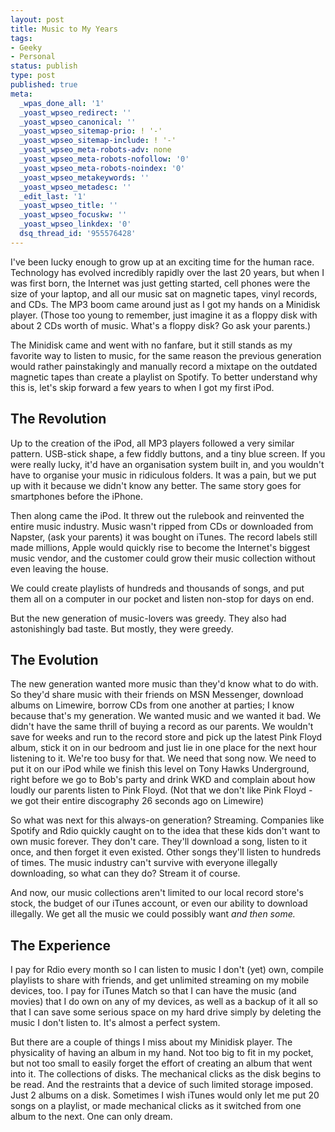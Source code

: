 ```yaml
---
layout: post
title: Music to My Years
tags:
- Geeky
- Personal
status: publish
type: post
published: true
meta:
  _wpas_done_all: '1'
  _yoast_wpseo_redirect: ''
  _yoast_wpseo_canonical: ''
  _yoast_wpseo_sitemap-prio: ! '-'
  _yoast_wpseo_sitemap-include: ! '-'
  _yoast_wpseo_meta-robots-adv: none
  _yoast_wpseo_meta-robots-nofollow: '0'
  _yoast_wpseo_meta-robots-noindex: '0'
  _yoast_wpseo_metakeywords: ''
  _yoast_wpseo_metadesc: ''
  _edit_last: '1'
  _yoast_wpseo_title: ''
  _yoast_wpseo_focuskw: ''
  _yoast_wpseo_linkdex: '0'
  dsq_thread_id: '955576428'
---
```

I've been lucky enough to grow up at an exciting time for the human race. Technology has evolved incredibly rapidly over the last 20 years, but when I was first born, the Internet was just getting started, cell phones were the size of your laptop, and all our music sat on magnetic tapes, vinyl records, and CDs. The MP3 boom came around just as I got my hands on a Minidisk player. (Those too young to remember, just imagine it as a floppy disk with about 2 CDs worth of music. What's a floppy disk? Go ask your parents.)

The Minidisk came and went with no fanfare, but it still stands as my favorite way to listen to music, for the same reason the previous generation would rather painstakingly and manually record a mixtape on the outdated magnetic tapes than create a playlist on Spotify. To better understand why this is, let's skip forward a few years to when I got my first iPod.

<h2>The Revolution</h2>
Up to the creation of the iPod, all MP3 players followed a very similar pattern. USB-stick shape, a few fiddly buttons, and a tiny blue screen. If you were really lucky, it'd have an organisation system built in, and you wouldn't have to organise your music in ridiculous folders. It was a pain, but we put up with it because we didn't know any better. The same story goes for smartphones before the iPhone.

Then along came the iPod. It threw out the rulebook and reinvented the entire music industry. Music wasn't ripped from CDs or downloaded from Napster, (ask your parents) it was bought on iTunes. The record labels still made millions, Apple would quickly rise to become the Internet's biggest music vendor, and the customer could grow their music collection without even leaving the house.

We could create playlists of hundreds and thousands of songs, and put them all on a computer in our pocket and listen non-stop for days on end.

But the new generation of music-lovers was greedy. They also had astonishingly bad taste. But mostly, they were greedy.

<h2>The Evolution</h2>
The new generation wanted more music than they'd know what to do with. So they'd share music with their friends on MSN Messenger, download albums on Limewire, borrow CDs from one another at parties; I know because that's my generation. We wanted music and we wanted it bad. We didn't have the same thrill of buying a record as our parents. We wouldn't save for weeks and run to the record store and pick up the latest Pink Floyd album, stick it on in our bedroom and just lie in one place for the next hour listening to it. We're too busy for that. We need that song now. We need to put it on our iPod while we finish this level on Tony Hawks Underground, right before we go to Bob's party and drink WKD and complain about how loudly our parents listen to Pink Floyd. (Not that we don't like Pink Floyd - we got their entire discography 26 seconds ago on Limewire)

So what was next for this always-on generation? Streaming. Companies like Spotify and Rdio quickly caught on to the idea that these kids don't want to own music forever. They don't care. They'll download a song, listen to it once, and then forget it even existed. Other songs they'll listen to hundreds of times. The music industry can't survive with everyone illegally downloading, so what can they do? Stream it of course.

And now, our music collections aren't limited to our local record store's stock, the budget of our iTunes account, or even our ability to download illegally. We get all the music we could possibly want <em>and then some.</em>

<h2>The Experience</h2>
I pay for Rdio every month so I can listen to music I don't (yet) own, compile playlists to share with friends, and get unlimited streaming on my mobile devices, too. I pay for iTunes Match so that I can have the music (and movies) that I do own on any of my devices, as well as a backup of it all so that I can save some serious space on my hard drive simply by deleting the music I don't listen to. It's almost a perfect system.

But there are a couple of things I miss about my Minidisk player. The physicality of having an album in my hand. Not too big to fit in my pocket, but not too small to easily forget the effort of creating an album that went into it. The collections of disks. The mechanical clicks as the disk begins to be read. And the restraints that a device of such limited storage imposed. Just 2 albums on a disk. Sometimes I wish iTunes would only let me put 20 songs on a playlist, or made mechanical clicks as it switched from one album to the next. One can only dream.
